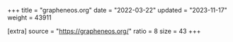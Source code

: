 +++
title = "grapheneos.org"
date = "2022-03-22"
updated = "2023-11-17"
weight = 43911

[extra]
source = "https://grapheneos.org/"
ratio = 8
size = 43
+++
